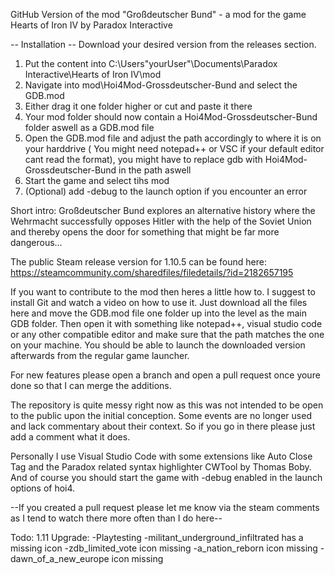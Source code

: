 GitHub Version of the mod "Großdeutscher Bund" - a mod for the game Hearts of Iron IV by Paradox Interactive

-- Installation --
Download your desired version from the releases section. 
1. Put the content into C:\Users\"yourUser"\Documents\Paradox Interactive\Hearts of Iron IV\mod
2. Navigate into mod\Hoi4Mod-Grossdeutscher-Bund and select the GDB.mod
3. Either drag it one folder higher or cut and paste it there
4. Your mod folder should now contain a Hoi4Mod-Grossdeutscher-Bund folder aswell as a GDB.mod file
5. Open the GDB.mod file and adjust the path accordingly to where it is on your harddrive ( You might need notepad++ or VSC if your default editor cant read the format), you might have to replace gdb with Hoi4Mod-Grossdeutscher-Bund in the path aswell
6. Start the game and select tihs mod
7. (Optional) add -debug to the launch option if you encounter an error


Short intro:
Großdeutscher Bund explores an alternative history where the Wehrmacht successfully opposes Hitler with the help of the Soviet Union and thereby opens the door for something that might be far more dangerous...

The public Steam release version for 1.10.5 can be found here: https://steamcommunity.com/sharedfiles/filedetails/?id=2182657195

If you want to contribute to the mod then heres a little how to. I suggest to install Git and watch a video on how to use it.
Just download all the files here and move the GDB.mod file one folder up into the level as the main GDB folder. Then open it with something like notepad++, visual studio code or any other compatible editor and make sure that the path matches the one on your machine. You should be able to launch the downloaded version afterwards from the regular game launcher.

For new features please open a branch and open a pull request once youre done so that I can merge the additions.

The repository is quite messy right now as this was not intended to be open to the public upon the initial conception. Some events are no longer used and lack commentary about their context. So if you go in there please just add a comment what it does. 

Personally I use Visual Studio Code with some extensions like Auto Close Tag and the Paradox related syntax highlighter CWTool by Thomas Boby. And of course you should start the game with -debug enabled in the launch options of hoi4.

--If you created a pull request please let me know via the steam comments as I tend to watch there more often than I do here--

Todo:
1.11 Upgrade:
-Playtesting
-militant_underground_infiltrated has a missing icon
-zdb_limited_vote icon missing
-a_nation_reborn icon missing
-dawn_of_a_new_europe icon missing

